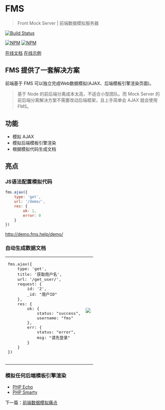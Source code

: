 # FMS 
> Front Mock Server | 前端数据模拟服务器

[![Build Status](https://api.travis-ci.org/nimojs/fms.svg)](https://travis-ci.org/nimojs/fms)

[![NPM](https://nodei.co/npm-dl/fms.png)](https://nodei.co/npm/fms/)
[![NPM](https://nodei.co/npm/fms.png?downloads=true&downloadRank=true&stars=true)](https://nodei.co/npm/fms/)


<a href="http://fms.help/" target="_blank" class="btn btn-info">在线文档</a>
<a href="http://demo.fms.help/" target="_blank" class="btn btn-danger">在线示例</a>

## FMS 提供了一套解决方案
前端基于 FMS 可以独立完成Web数据模拟(AJAX、后端模板引擎渲染页面)。

> 基于 Node 的前后端分离成本太高，不适合小型团队。而 Mock Server 的前后端分离解决方案不需要改动后端框架，且上手简单会 AJAX 就会使用 FMS。

## 功能
- 模拟 AJAX
- 模拟后端模板引擎渲染
- 根据模拟代码生成文档

## 亮点
### JS语法配置模拟代码
```js
fms.ajax({
    type: 'get',
    url: '/demo/',
    res: {
        ok: 1,
        error: 0
    }
})
```

http://demo.fms.help/demo/

### 自动生成数据文档
<table>
    <tr>
        <td>
            <pre>
fms.ajax({
    type: 'get',    
    title: '获取用户名',
    url: '/get_user/',
    request: {
        id: '2',
        _id: "用户ID"
    },
    res: {
        ok: {
            status: "success",
            username: "fms"
        },
        err: {
            status: "error",
            msg: "请先登录"
        }
    }
})
            </pre>
        </td>
        <td>
            <img src="http://fms.help/static/img/readme-1.png"  />
        </td>
    </tr>
</table>


### 模拟任何后端模板引擎渲染
- [PHP Echo](https://github.com/nimojs/fms-phpecho)
- [PHP Smarty](https://github.com/nimojs/fms-smarty)


下一篇：[前端数据模拟痛点](http://fms.help/why-use-fms.html)
